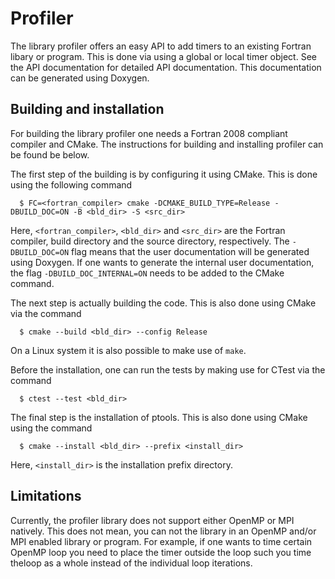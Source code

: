 # Profiler
The library profiler offers an easy API to add timers to an existing Fortran libary
or program. This is done via using a global or local timer object. See the API
documentation for detailed API documentation. This documentation can be generated
using Doxygen.

## Building and installation
For building the library profiler one needs a Fortran 2008 compliant compiler and 
CMake. The instructions for building and installing profiler can be found be below.

The first step of the building is by configuring it using CMake. This is done using the following
command
```
  $ FC=<fortran_compiler> cmake -DCMAKE_BUILD_TYPE=Release -DBUILD_DOC=ON -B <bld_dir> -S <src_dir>
```
Here, `<fortran_compiler>`, `<bld_dir>` and `<src_dir>` are the Fortran compiler, build directory and
the source directory, respectively. The `-DBUILD_DOC=ON` flag means that the user documentation
will be generated using Doxygen. If one wants to generate the internal user documentation, the
flag `-DBUILD_DOC_INTERNAL=ON` needs to be added to the CMake command.

The next step is actually building the code. This is also done using CMake via the command
```
  $ cmake --build <bld_dir> --config Release
```
On a Linux system it is also possible to make use of `make`.

Before the installation, one can run the tests by making use for CTest via the command
```
  $ ctest --test <bld_dir>
```

The final step is the installation of ptools. This is also done using CMake using the
command
```
  $ cmake --install <bld_dir> --prefix <install_dir>
```
Here, `<install_dir>` is the installation prefix directory.

## Limitations
Currently, the profiler library does not support either OpenMP or MPI natively. This does not mean, you can not
the library in an OpenMP and/or MPI enabled library or program. For example, if one wants to time certain OpenMP
loop you need to place the timer outside the loop such you time theloop as a whole instead of the individual
loop iterations.
